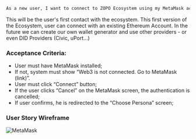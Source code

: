 
```sh
As a new user, I want to connect to ZOPO Ecosystem using my MetaMask account.
```
This will be the user's first contact with the ecosystem. This first version of the Ecosystem, user can connect with an existing Ethereum Account. In the future we can create our own wallet generator and use other providers - or even DID Providers (Civic, uPort...)


### Acceptance Criteria:
- User must have MetaMask installed;
- If not, system must show “Web3 is not connected. Go to MetaMask (link)”.
- User must click “Connect” button;
- If the user clicks “Cancel” on the MetaMask screen, the authentication is cancelled;
- If user confirms, he is redirected to the “Choose Persona” screen;

### User Story Wireframe
![MetaMask](https://scontent.fvcp2-1.fna.fbcdn.net/v/t1.15752-9/83971521_1076902416020181_3748957226170056704_n.png?_nc_cat=102&_nc_sid=b96e70&_nc_ohc=H8R8gdDqN9sAX-pv-On&_nc_ht=scontent.fvcp2-1.fna&oh=acad67b81461f88332314798f5717427&oe=5E972BF1)
